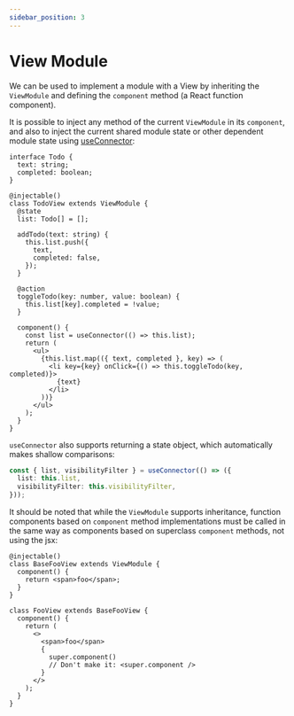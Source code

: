 ```yaml
---
sidebar_position: 3
---
```


# View Module

We can be used to implement a module with a View by inheriting the `ViewModule` and defining the `component` method (a React function component).

It is possible to inject any method of the current `ViewModule` in its `component`, and also to inject the current shared module state or other dependent module state using [useConnector](../api/reactant/modules/hooks_useConnector.md):


```tsx
interface Todo {
  text: string;
  completed: boolean;
}

@injectable()
class TodoView extends ViewModule {
  @state
  list: Todo[] = [];

  addTodo(text: string) {
    this.list.push({
      text,
      completed: false,
    });
  }

  @action
  toggleTodo(key: number, value: boolean) {
    this.list[key].completed = !value;
  }

  component() {
    const list = useConnector(() => this.list);
    return (
      <ul>
        {this.list.map(({ text, completed }, key) => (
          <li key={key} onClick={() => this.toggleTodo(key, completed)}>
            {text}
          </li>
        ))}
      </ul>
    );
  }
}
```

`useConnector` also supports returning a state object, which automatically makes shallow comparisons:

```ts
const { list, visibilityFilter } = useConnector(() => ({
  list: this.list,
  visibilityFilter: this.visibilityFilter,
}));
```

It should be noted that while the `ViewModule` supports inheritance, function components based on `component` method implementations must be called in the same way as components based on superclass `component` methods, not using the jsx:


```tsx
@injectable()
class BaseFooView extends ViewModule {
  component() {
    return <span>foo</span>;
  }
}

class FooView extends BaseFooView {
  component() {
    return (
      <>
        <span>foo</span>
        {
          super.component()
          // Don't make it: <super.component />
        }
      </>
    );
  }
}
```


